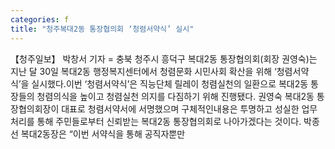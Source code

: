 ```yaml
---
categories: f
title: "청주복대2동 통장협의회 ‘청렴서약식’ 실시"
---
```

【청주일보】 박창서 기자 = 충북 청주시 흥덕구 복대2동 통장협의회(회장 권영숙)는 지난 달 30일 복대2동 행정복지센터에서 청렴문화 시민사회 확산을 위해 ‘청렴서약식’을 실시했다.이번 ‘청렴서약식’은 직능단체 릴레이 청렴실천의 일환으로 복대2동 통장들의 청렴의식을 높이고 청렴실천 의지를 다짐하기 위해 진행됐다. 권영숙 복대2동 통장협의회장이 대표로 청렴서약서에 서명했으며 구체적인내용은 투명하고 성실한 업무처리를 통해 주민들로부터 신뢰받는 복대2동 통장협의회로 나아가겠다는 것이다. 박종선 복대2동장은 “이번 서약식을 통해 공직자뿐만